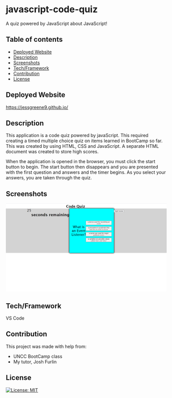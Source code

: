 # javascript-code-quiz
A quiz powered by JavaScript about JavaScript!


## Table of contents
- [Deployed Website](#deployedwebsite)
- [Description](#description)
- [Screenshots](#screenshots)
- [Tech/Framework](#tech/framework)
- [Contribution](#contribution)
- [License](#license)

## Deployed Website

 https://jessgreene9.github.io/


## Description

This application is a code quiz powered by javaScript. This required creating a timed multiple choice quiz on items learned in BootCamp so far. This was created by using HTML, CSS and JavaScript. A separate HTML document was created to store high scores. 

When the application is opened in the browser, you must click the start button to begin. The start button then disappears and you are presented with the first question and answers and the timer begins. As you select your answers, you are taken through the quiz. 

## Screenshots


<img src="./assets/images/screenshot.png">



## Tech/Framework

VS Code

## Contribution

This project was made with help from:

* UNCC BootCamp class
* My tutor, Josh Furlin



## License

[![License: MIT](https://img.shields.io/badge/License-MIT-yellow.svg)](https://opensource.org/licenses/MIT)
